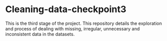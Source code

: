 # Cleaning-data-checkpoint3

This is the third stage of the project. 
This repository details the exploration and process of dealing with missing, irregular, unnecessary and inconsistent data in the datasets.
